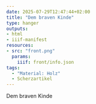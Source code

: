 ```yaml
---
date: 2025-07-29T12:47:44+02:00
title: "Dem braven Kinde"
type: hanger
outputs:
- html
- iiif-manifest
resources:
- src: "front.png"
  params:
    iiif: front/info.json
tags:
  - "Material: Holz"
  - Scherzartikel
---
```


Dem braven Kinde
